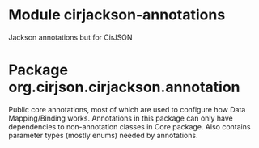 # Module cirjackson-annotations

Jackson annotations but for CirJSON

# Package org.cirjson.cirjackson.annotation

Public core annotations, most of which are used to configure how Data Mapping/Binding works. Annotations in this package
can only have dependencies to non-annotation classes in Core package. Also contains parameter types (mostly enums)
needed by annotations.
